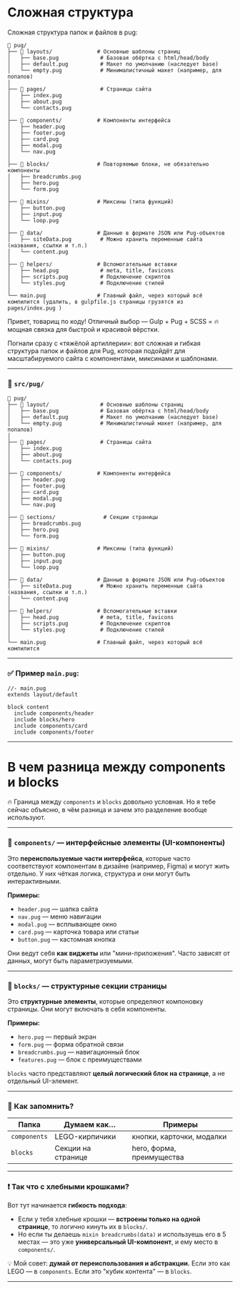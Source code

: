# Сложная структура
Сложная структура папок и файлов в pug:

```
📁 pug/
├── 📁 layouts/              # Основные шаблоны страниц
│   ├── base.pug             # Базовая обёртка с html/head/body
│   ├── default.pug          # Макет по умолчанию (наследует base)
│   └── empty.pug            # Минималистичный макет (например, для попапов)
│
├── 📁 pages/                 # Страницы сайта
│   ├── index.pug
│   ├── about.pug
│   └── contacts.pug
│
├── 📁 components/           # Компоненты интерфейса
│   ├── header.pug
│   ├── footer.pug
│   ├── card.pug
│   ├── modal.pug
│   └── nav.pug
│
├── 📁 blocks/               # Повторяемые блоки, не обязательно компоненты
│   ├── breadcrumbs.pug
│   ├── hero.pug
│   └── form.pug
│
├── 📁 mixins/               # Миксины (типа функций)
│   ├── button.pug
│   ├── input.pug
│   └── loop.pug
│
├── 📁 data/                 # Данные в формате JSON или Pug-объектов
│   ├── siteData.pug         # Можно хранить переменные сайта (названия, ссылки и т.п.)
│   └── content.pug
│
├── 📁 helpers/              # Вспомогательные вставки
│   ├── head.pug             # meta, title, favicons
│   ├── scripts.pug          # Подключение скриптов
│   └── styles.pug           # Подключение стилей
│
└── main.pug                # Главный файл, через который всё компилится (удалить, в gulpfile.js страницы грузятся из pages/index.pug )
```

Привет, товарищ по коду! Отличный выбор — Gulp + Pug + SCSS = 🔥 мощная связка для быстрой и красивой вёрстки.

Погнали сразу с «тяжёлой артиллерии»: вот сложная и гибкая структура папок и файлов для Pug, которая подойдёт для масштабируемого сайта с компонентами, миксинами и шаблонами.

---

### 📁 `src/pug/`

```
📁 pug/
├── 📁 layout/                # Основные шаблоны страниц
│   ├── base.pug             # Базовая обёртка с html/head/body
│   ├── default.pug          # Макет по умолчанию (наследует base)
│   └── empty.pug            # Минималистичный макет (например, для попапов)
│
├── 📁 pages/                 # Страницы сайта
│   ├── index.pug
│   ├── about.pug
│   └── contacts.pug
│
├── 📁 components/           # Компоненты интерфейса
│   ├── header.pug
│   ├── footer.pug
│   ├── card.pug
│   ├── modal.pug
│   └── nav.pug
│
├── 📁 sections/               # Секции страницы
│   ├── breadcrumbs.pug
│   ├── hero.pug
│   └── form.pug
│
├── 📁 mixins/               # Миксины (типа функций)
│   ├── button.pug
│   ├── input.pug
│   └── loop.pug
│
├── 📁 data/                 # Данные в формате JSON или Pug-объектов
│   ├── siteData.pug         # Можно хранить переменные сайта (названия, ссылки и т.п.)
│   └── content.pug
│
├── 📁 helpers/              # Вспомогательные вставки
│   ├── head.pug             # meta, title, favicons
│   ├── scripts.pug          # Подключение скриптов
│   └── styles.pug           # Подключение стилей
│
└── main.pug                # Главный файл, через который всё компилится
```

---

### ✅ Пример `main.pug`:

```pug
//- main.pug
extends layout/default

block content
  include components/header
  include blocks/hero
  include components/card
  include components/footer
```

---

# В чем разница между components и blocks
🔥 Граница между `components` и `blocks` довольно условная. Но я тебе сейчас объясню, в чём разница и зачем это разделение вообще используют.

---

### 🔹 **`components/` — интерфейсные элементы (UI-компоненты)**
Это **переиспользуемые части интерфейса**, которые часто соответствуют компонентам в дизайне (например, Figma) и могут жить отдельно. У них чёткая логика, структура и они могут быть интерактивными.

**Примеры:**
* `header.pug` — шапка сайта
* `nav.pug` — меню навигации
* `modal.pug` — всплывающее окно
* `card.pug` — карточка товара или статьи
* `button.pug` — кастомная кнопка

Они ведут себя **как виджеты** или "мини-приложения". Часто зависят от данных, могут быть параметризуемыми.

---

### 🔸 **`blocks/` — структурные секции страницы**
Это **структурные элементы**, которые определяют компоновку страницы. Они могут включать в себя компоненты.

**Примеры:**
* `hero.pug` — первый экран
* `form.pug` — форма обратной связи
* `breadcrumbs.pug` — навигационный блок
* `features.pug` — блок с преимуществами

`blocks` часто представляют **целый логический блок на странице**, а не отдельный UI-элемент.

---

### 🧠 Как запомнить?

| Папка        | Думаем как…        | Примеры                   |
| ------------ | ------------------ | ------------------------- |
| `components` | LEGO-кирпичики     | кнопки, карточки, модалки |
| `blocks`     | Секции на странице | hero, форма, преимущества |

---

### ❗ Так что с хлебными крошками?

Вот тут начинается **гибкость подхода**:

* Если у тебя хлебные крошки — **встроены только на одной странице**, то логично кинуть их в `blocks/`.
* Но если ты делаешь `mixin breadcrumbs(data)` и используешь его в 5 местах — это уже **универсальный UI-компонент**, и ему место в `components/`.

💡 Мой совет: **думай от переиспользования и абстракции.** Если это как LEGO — в `components`. Если это "кубик контента" — в `blocks`.

---
